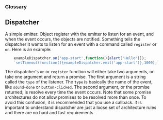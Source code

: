 ### Glossary

## Dispatcher
A simple emitter. Object register with the emitter to listen for an event, and when the event occurs, the objects are notified.
Something tells the dispatcher it wants to listen for an event with a command called `register` or `on`. 
Here is an example:
```javascript
    exampleDispatcher.on('app-start',function(){alert("Hello")});
    `setTimeout(function(){exampleDispatcher.emit('app-start')},1000);` // hello
```
The dispatcher's `on` or `register` function will either take two arguments, or take one argument and return a promise. The first argument is a string called the `type` of the listener. The `type` is basically the name of the event, like `sound-done` or `button-clicked`. The second argument, or the promise returned, is resolve every time the event occurs.
Note that some promise architectures do not allow promises to be resolved more than once. To avoid this confusion, it is recommended that you use a callback.
It is important to understand dispatcher are just a loose set of architecture rules and there are no hard and fast requirements.